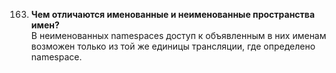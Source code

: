 163. **Чем отличаются именованные и неименованные пространства имен?**   
В неименованных namespaces доступ к объявленным в них именам возможен только из той же единицы трансляции, где определено namespace.
